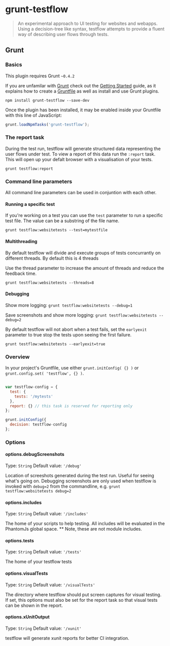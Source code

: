 # grunt-testflow

> An experimental approach to UI testing for websites and webapps. Using a decision-tree like syntax, testflow attempts to provide a fluent way of describing user flows through tests.  

## Grunt

### Basics

This plugin requires Grunt `~0.4.2`

If you are unfamilar with [Grunt](http://gruntjs.com/) check out the [Getting Started](http://gruntjs.com/getting-started) guide, as it explains how to create a [Gruntfile](http://gruntjs.com/sample-gruntfile) as well as install and use Grunt plugins.

```shell
npm install grunt-testflow --save-dev
```

Once the plugin has been installed, it may be enabled inside your Gruntfile with this line of JavaScript:

```js
grunt.loadNpmTasks('grunt-testflow');
```

### The report task

During the test run, testflow will generate structured data representing the user flows under test.  To view a report of this data run the `:report` task.  This will open up your defalt browser with a visualisation of your tests.

`grunt testflow:report`

### Command line parameters

All command line parameters can be used in conjuntion with each other.

#### Running a specific test

If you're working on a test you can use the `test` parameter to run a specific test file. The value can be a substring of the file name.

`grunt testflow:websitetests --test=mytestfile`

#### Multithreading

By default testflow will divide and execute groups of tests concurrantly on different threads.  By default this is 4 threads

Use the thread parameter to increase the amount of threads and reduce the feedback time.

`grunt testflow:websitetests --threads=8`

#### Debugging

Show more logging: `grunt testflow:websitetests --debug=1`

Save screenshots and show more logging: `grunt testflow:websitetests --debug=2`

By default testflow will not abort when a test fails, set the `earlyexit` parameter to true stop the tests upon seeing the first failure.

`grunt testflow:websitetests --earlyexit=true`

### Overview
In your project's Gruntfile, use either `grunt.initConfig( {} )` or `grunt.config.set( 'testflow', {} )`.

```js

var testflow-config = {
  test: {
    tests: '/mytests'
  },
  report: {} // this task is reserved for reporting only
};

grunt.initConfig({
  decision: testflow-config
};
```

### Options

#### options.debugScreenshots
Type: `String`
Default value: `'/debug'`

Location of screeshots generated during the test run.  Useful for seeing what's going on.  Debugging screenshots are only used when testflow is invoked with `debug=2` from the commandline, e.g. `grunt testflow:websitetests debug=2`

#### options.includes
Type: `String`
Default value: `'/includes'`

The home of your scripts to help testing.  All includes will be evaluated in the PhantomJs global space. ** Note, these are not module includes.

#### options.tests
Type: `String`
Default value: `'/tests'`

The home of your testflow tests

#### options.visualTests
Type: `String`
Default value: `'/visualTests'`

The directory where testflow should put screen captures for visual testing.  If set, this options must also be set for the report task so that visual tests can be shown in the report.

#### options.xUnitOutput
Type: `String`
Default value: `'/xunit'`

testflow will generate xunit reports for better CI integration.